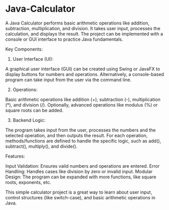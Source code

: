 # Java-Calculator
A Java Calculator performs basic arithmetic operations like addition, subtraction, multiplication, and division. It takes user input, processes the calculation, and displays the result. The project can be implemented with a console or GUI interface to practice Java fundamentals.

Key Components:

1) User Interface (UI):

A graphical user interface (GUI) can be created using Swing or JavaFX to display buttons for numbers and operations.
Alternatively, a console-based program can take input from the user via the command line.


2) Operations:

Basic arithmetic operations like addition (+), subtraction (-), multiplication (*), and division (/).
Optionally, advanced operations like modulus (%) or square roots can be added.

3) Backend Logic:

The program takes input from the user, processes the numbers and the selected operation, and then outputs the result.
For each operation, methods/functions are defined to handle the specific logic, such as add(), subtract(), multiply(), and divide().

Features:

Input Validation: Ensures valid numbers and operations are entered.
Error Handling: Handles cases like division by zero or invalid input.
Modular Design: The program can be expanded with more functions, like square roots, exponents, etc.

This simple calculator project is a great way to learn about user input, control structures (like switch-case), and basic arithmetic operations in Java.
